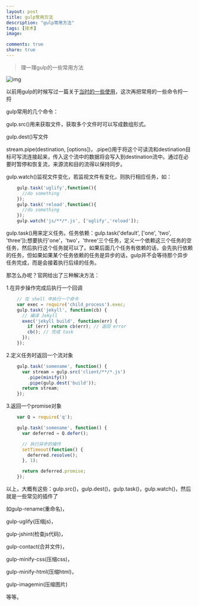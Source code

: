 ```yaml
---
layout: post
title: gulp常用方法
description: "gulp常用方法"
tags: [技术]
image:

comments: true
share: true
---
```


> 理一理gulp的一些常用方法

![img](http://7vznhl.com1.z0.glb.clouddn.com/2015-9-3-01QQ20150912-1@2x.png)

<!-- more -->

以前用gulp的时候写过一篇关于[当时的一些使用](http://www.puronglong.com/#/blog/post/2015-9-3-gulp.md)，这次再把常用的一些命令捋一捋

gulp常用的几个命令：

gulp.src()用来获取文件，获取多个文件时可以写成数组形式。

gulp.dest()写文件

stream.pipe(destination, [options])，.pipe()用于将这个可读流和destination目标可写流连接起来，传入这个流中的数据将会写入到destination流中。通过在必要时暂停和恢复流，来源流和目的流得以保持同步。

gulp.watch()监视文件变化，若监视文件有变化，则执行相应任务，如：

```js
	gulp.task('uglify',function(){
	  //do something
	});
	gulp.task('reload',function(){
	  //do something
	});
	gulp.watch('js/**/*.js', ['uglify','reload']);
```

gulp.task()用来定义任务。任务依赖：gulp.task('default', ['one', 'two', 'three']);想要执行'one'，'two'，'three'三个任务，定义一个依赖这三个任务的空任务，然后执行这个任务就可以了。如果后面几个任务有依赖的话，会先执行依赖的任务，但如果如果某个任务依赖的任务是异步的话，gulp并不会等待那个异步任务完成，而是会接着执行后续的任务。

那怎么办呢？官网给出了三种解决方法：

1.在异步操作完成后执行一个回调

```js
	// 在 shell 中执行一个命令
	var exec = require('child_process').exec;
	gulp.task('jekyll', function(cb) {
	  // 编译 Jekyll
	  exec('jekyll build', function(err) {
	    if (err) return cb(err); // 返回 error
	    cb(); // 完成 task
	  });
	});
```

2.定义任务时返回一个流对象

```js
	gulp.task('somename', function() {
	  var stream = gulp.src('client/**/*.js')
	    .pipe(minify())
	    .pipe(gulp.dest('build'));
	  return stream;
	});
```

3.返回一个promise对象

```js
	var Q = require('q');

	gulp.task('somename', function() {
	  var deferred = Q.defer();

	  // 执行异步的操作
	  setTimeout(function() {
	    deferred.resolve();
	  }, 1);

	  return deferred.promise;
	});
```

以上，大概有这些：gulp.src()，gulp.dest()，gulp.task()，gulp.watch()，然后就是一些常见的插件了

如gulp-rename(重命名)，

gulp-uglify(压缩js)，

gulp-jshint(检查js代码)，

gulp-contact(合并文件)，

gulp-minify-css(压缩css)，

gulp-minify-html(压缩html)，

gulp-imagemin(压缩图片)

等等。